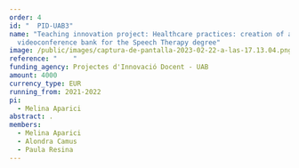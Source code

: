 ```yaml
---
order: 4
id: "  PID-UAB3"
name: "Teaching innovation project: Healthcare practices: creation of an online
  videoconference bank for the Speech Therapy degree"
image: /public/images/captura-de-pantalla-2023-02-22-a-las-17.13.04.png
reference: "    "
funding_agency: Projectes d'Innovació Docent - UAB
amount: 4000
currency_type: EUR
running_from: 2021-2022
pi:
  - Melina Aparici
abstract: .
members:
  - Melina Aparici
  - Alondra Camus
  - Paula Resina
---
```

